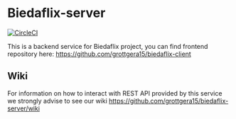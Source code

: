 # Biedaflix-server

[![CircleCI](https://circleci.com/gh/grottgera15/biedaflix-server/tree/master.svg?style=svg)](https://circleci.com/gh/grottgera15/biedaflix-server/tree/master)

This is a backend service for Biedaflix project, you can find frontend repository here: https://github.com/grottgera15/biedaflix-client

## Wiki ##
For information on how to interact with REST API provided by this service we strongly advise to see our wiki
https://github.com/grottgera15/biedaflix-server/wiki
